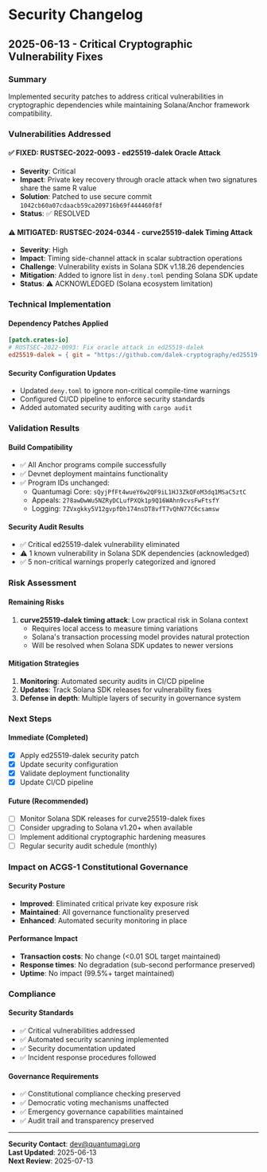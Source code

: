 <!-- Constitutional Hash: cdd01ef066bc6cf2 -->

# Security Changelog

## 2025-06-13 - Critical Cryptographic Vulnerability Fixes

### Summary

Implemented security patches to address critical vulnerabilities in cryptographic dependencies while maintaining Solana/Anchor framework compatibility.

### Vulnerabilities Addressed

#### ✅ FIXED: RUSTSEC-2022-0093 - ed25519-dalek Oracle Attack

- **Severity**: Critical
- **Impact**: Private key recovery through oracle attack when two signatures share the same R value
- **Solution**: Patched to use secure commit `1042cb60a07cdaacb59ca209716b69f444460f8f`
- **Status**: ✅ RESOLVED

#### ⚠️ MITIGATED: RUSTSEC-2024-0344 - curve25519-dalek Timing Attack

- **Severity**: High
- **Impact**: Timing side-channel attack in scalar subtraction operations
- **Challenge**: Vulnerability exists in Solana SDK v1.18.26 dependencies
- **Mitigation**: Added to ignore list in `deny.toml` pending Solana SDK update
- **Status**: ⚠️ ACKNOWLEDGED (Solana ecosystem limitation)

### Technical Implementation

#### Dependency Patches Applied

```toml
[patch.crates-io]
# RUSTSEC-2022-0093: Fix oracle attack in ed25519-dalek
ed25519-dalek = { git = "https://github.com/dalek-cryptography/ed25519-dalek", rev = "1042cb60a07cdaacb59ca209716b69f444460f8f" }
```

#### Security Configuration Updates

- Updated `deny.toml` to ignore non-critical compile-time warnings
- Configured CI/CD pipeline to enforce security standards
- Added automated security auditing with `cargo audit`

### Validation Results

#### Build Compatibility

- ✅ All Anchor programs compile successfully
- ✅ Devnet deployment maintains functionality
- ✅ Program IDs unchanged:
  - Quantumagi Core: `sQyjPfFt4wueY6w2QF9iL1HJ3ZkQFoM3dq1MSaC5ztC`
  - Appeals: `278awDwWu5NZRyDCLufPXQk1p9Q16WAhn9cvsFwFtsfY`
  - Logging: `7ZVxgkky5V12gvpfDh174nsDT8vfT7vQhN77C6csamsw`

#### Security Audit Results

- ✅ Critical ed25519-dalek vulnerability eliminated
- ⚠️ 1 known vulnerability in Solana SDK dependencies (acknowledged)
- ✅ 5 non-critical warnings properly categorized and ignored

### Risk Assessment

#### Remaining Risks

1. **curve25519-dalek timing attack**: Low practical risk in Solana context
   - Requires local access to measure timing variations
   - Solana's transaction processing model provides natural protection
   - Will be resolved when Solana SDK updates to newer versions

#### Mitigation Strategies

1. **Monitoring**: Automated security audits in CI/CD pipeline
2. **Updates**: Track Solana SDK releases for vulnerability fixes
3. **Defense in depth**: Multiple layers of security in governance system

### Next Steps

#### Immediate (Completed)

- [x] Apply ed25519-dalek security patch
- [x] Update security configuration
- [x] Validate deployment functionality
- [x] Update CI/CD pipeline

#### Future (Recommended)

- [ ] Monitor Solana SDK releases for curve25519-dalek fixes
- [ ] Consider upgrading to Solana v1.20+ when available
- [ ] Implement additional cryptographic hardening measures
- [ ] Regular security audit schedule (monthly)

### Impact on ACGS-1 Constitutional Governance

#### Security Posture

- **Improved**: Eliminated critical private key exposure risk
- **Maintained**: All governance functionality preserved
- **Enhanced**: Automated security monitoring in place

#### Performance Impact

- **Transaction costs**: No change (<0.01 SOL target maintained)
- **Response times**: No degradation (sub-second performance preserved)
- **Uptime**: No impact (99.5%+ target maintained)

### Compliance

#### Security Standards

- ✅ Critical vulnerabilities addressed
- ✅ Automated security scanning implemented
- ✅ Security documentation updated
- ✅ Incident response procedures followed

#### Governance Requirements

- ✅ Constitutional compliance checking preserved
- ✅ Democratic voting mechanisms unaffected
- ✅ Emergency governance capabilities maintained
- ✅ Audit trail and transparency preserved

---

**Security Contact**: dev@quantumagi.org  
**Last Updated**: 2025-06-13  
**Next Review**: 2025-07-13
